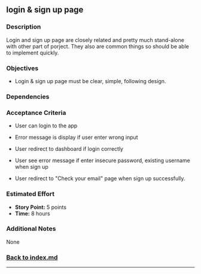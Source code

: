 ## login & sign up page

### Description

Login and sign up page are closely related and pretty much stand-alone with other part of porject. They also are common things so should be able to implement quickly.

### Objectives

- Login & sign up page must be clear, simple, following design.

### Dependencies


### Acceptance Criteria

- User can login to the app
- Error message is display if user enter wrong input
- User redirect to dashboard if login correctly

- User see error message if enter insecure password, existing username when sign up
- User redirect to "Check your email" page when sign up successfully.

### Estimated Effort

- **Story Point:** 5 points
- **Time:** 8 hours

### Additional Notes

None

### [Back to index.md](../index.md#task-list)

---

